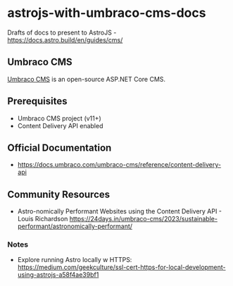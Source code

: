 # astrojs-with-umbraco-cms-docs
Drafts of docs to present to AstroJS - https://docs.astro.build/en/guides/cms/

## Umbraco CMS

[Umbraco CMS](https://umbraco.com/) is an open-source ASP.NET Core CMS.

## Prerequisites

- Umbraco CMS project (v11+)
- Content Delivery API enabled

## Official Documentation
- https://docs.umbraco.com/umbraco-cms/reference/content-delivery-api

## Community Resources
- Astro-nomically Performant Websites using the Content Delivery API - Louis Richardson
https://24days.in/umbraco-cms/2023/sustainable-performant/astronomically-performant/

### Notes

- Explore running Astro locally w HTTPS: https://medium.com/geekculture/ssl-cert-https-for-local-development-using-astrojs-a58f4ae39bf1
